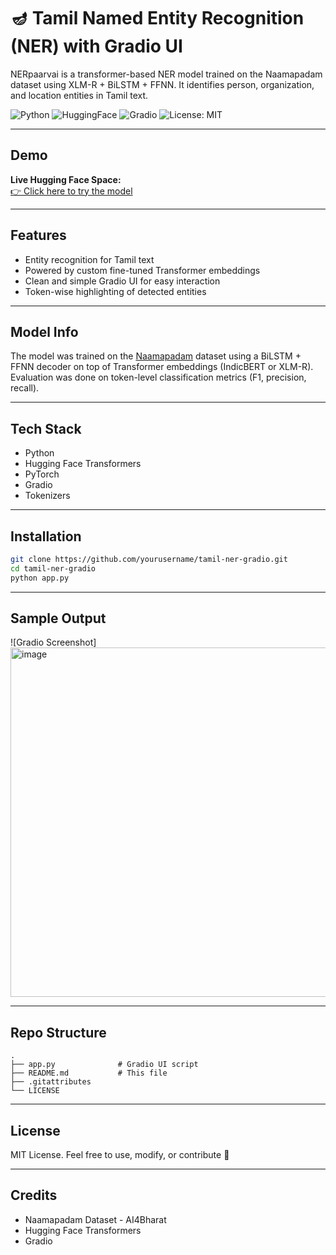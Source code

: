 # 🪔 Tamil Named Entity Recognition (NER) with Gradio UI

NERpaarvai is a transformer-based NER model trained on the Naamapadam dataset using XLM-R + BiLSTM + FFNN. It identifies person, organization, and location entities in Tamil text.

![Python](https://img.shields.io/badge/Python-3.9%2B-blue)
![HuggingFace](https://img.shields.io/badge/HuggingFace-Model-yellow)
![Gradio](https://img.shields.io/badge/Gradio-UI-orange)
![License: MIT](https://img.shields.io/badge/License-MIT-green)

---

##  Demo

**Live Hugging Face Space:**  
[👉 Click here to try the model](https://huggingface.co/spaces/Aranganathan-S/NERpaarvai)

---

## Features

- Entity recognition for Tamil text
- Powered by custom fine-tuned Transformer embeddings
- Clean and simple Gradio UI for easy interaction
- Token-wise highlighting of detected entities

---

## Model Info

The model was trained on the [Naamapadam](https://huggingface.co/datasets/ai4bharat/naamapadam) dataset using a BiLSTM + FFNN decoder on top of Transformer embeddings (IndicBERT or XLM-R). Evaluation was done on token-level classification metrics (F1, precision, recall).

---

## Tech Stack

- Python
- Hugging Face Transformers
- PyTorch
- Gradio
- Tokenizers

---

## Installation

```bash
git clone https://github.com/yourusername/tamil-ner-gradio.git
cd tamil-ner-gradio
python app.py
```

---

## Sample Output

![Gradio Screenshot]
<img width="1885" height="559" alt="image" src="https://github.com/user-attachments/assets/81c86a12-d85b-4cc8-9024-8426f8235f3f" />


---

## Repo Structure

```
.
├── app.py              # Gradio UI script
├── README.md           # This file
├── .gitattributes
└── LICENSE  
```

---

## License

MIT License. Feel free to use, modify, or contribute 🙌

---

## Credits

- Naamapadam Dataset - AI4Bharat  
- Hugging Face Transformers  
- Gradio
